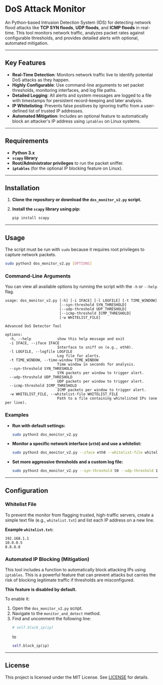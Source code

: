 # DoS Attack Monitor

An Python-based Intrusion Detection System (IDS) for detecting network flood attacks like **TCP SYN floods**, **UDP floods**, and **ICMP floods** in real-time. This tool monitors network traffic, analyzes packet rates against configurable thresholds, and provides detailed alerts with optional, automated mitigation.

-----

## Key Features

  - **Real-Time Detection**: Monitors network traffic live to identify potential DoS attacks as they happen.
  - **Highly Configurable**: Use command-line arguments to set packet thresholds, monitoring interfaces, and log file paths.
  - **Detailed Logging**: All alerts and system messages are logged to a file with timestamps for persistent record-keeping and later analysis.
  - **IP Whitelisting**: Prevents false positives by ignoring traffic from a user-defined list of trusted IP addresses.
  - **Automated Mitigation**: Includes an optional feature to automatically block an attacker's IP address using `iptables` on Linux systems.

-----

## Requirements

  - **Python 3.x**
  - **`scapy` library**
  - **Root/Administrator privileges** to run the packet sniffer.
  - **`iptables`** (for the optional IP blocking feature on Linux).

-----

## Installation

1.  **Clone the repository or download the `dos_monitor_v2.py` script.**

2.  **Install the `scapy` library using pip:**

    ```bash
    pip install scapy
    ```

-----

## Usage

The script must be run with `sudo` because it requires root privileges to capture network packets.

```bash
sudo python3 dos_monitor_v2.py [OPTIONS]
```

### Command-Line Arguments

You can view all available options by running the script with the `-h` or `--help` flag.

```
usage: dos_monitor_v2.py [-h] [-i IFACE] [-l LOGFILE] [-t TIME_WINDOW]
                         [--syn-threshold SYN_THRESHOLD]
                         [--udp-threshold UDP_THRESHOLD]
                         [--icmp-threshold ICMP_THRESHOLD]
                         [-w WHITELIST_FILE]

Advanced DoS Detector Tool

options:
  -h, --help            show this help message and exit
  -i IFACE, --iface IFACE
                        Interface to sniff on (e.g., eth0).
  -l LOGFILE, --logfile LOGFILE
                        Log file for alerts.
  -t TIME_WINDOW, --time-window TIME_WINDOW
                        Time window in seconds for analysis.
  --syn-threshold SYN_THRESHOLD
                        SYN packets per window to trigger alert.
  --udp-threshold UDP_THRESHOLD
                        UDP packets per window to trigger alert.
  --icmp-threshold ICMP_THRESHOLD
                        ICMP packets per window to trigger alert.
  -w WHITELIST_FILE, --whitelist-file WHITELIST_FILE
                        Path to a file containing whitelisted IPs (one per line).
```

### Examples

  * **Run with default settings:**

    ```bash
    sudo python3 dos_monitor_v2.py
    ```

  * **Monitor a specific network interface (`eth0`) and use a whitelist:**

    ```bash
    sudo python3 dos_monitor_v2.py --iface eth0 --whitelist-file whitelist.txt
    ```

  * **Set more aggressive thresholds and a custom log file:**

    ```bash
    sudo python3 dos_monitor_v2.py --syn-threshold 50 --udp-threshold 100 --logfile /var/log/dos_alerts.log
    ```

-----

## Configuration

### Whitelist File

To prevent the monitor from flagging trusted, high-traffic servers, create a simple text file (e.g., `whitelist.txt`) and list each IP address on a new line.

**Example `whitelist.txt`:**

```
192.168.1.1
10.0.0.5
8.8.8.8
```

### Automated IP Blocking (Mitigation)

This tool includes a function to automatically block attacking IPs using `iptables`. This is a powerful feature that can prevent attacks but carries the risk of blocking legitimate traffic if thresholds are misconfigured.

**This feature is disabled by default.**

To enable it:

1.  Open the `dos_monitor_v2.py` script.
2.  Navigate to the `monitor_and_detect` method.
3.  Find and uncomment the following line:
    ```python
    # self.block_ip(ip)
    ```
    to
    ```python
    self.block_ip(ip)
    ```

-----

## License

This project is licensed under the MIT License. See [LICENSE](LICENSE) for details.
